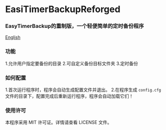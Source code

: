 # EasiTimerBackupReforged

### EasyTimerBackup的重制版，一个轻便简单的定时备份程序

[English](https://github.com/SleepingCui/EasiTimerBackupReforged/blob/master/README.md)

### 功能

  1.允许用户指定要备份的目录
  2.可自定义备份目标文件夹
  3.定时备份

### 如何配置

  1.首次运行程序时，程序会自动生成配置文件并退出。
  2.在程序生成 `config.cfg` 文件的目录下，配置完成后重新运行程序，程序会自动加载它们！

### 使用许可

本程序采用 MIT 许可证。详情请查看 LICENSE 文件。
